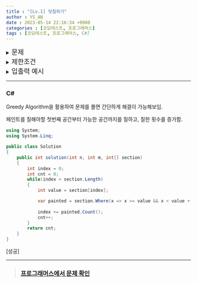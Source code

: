 ```yaml
---
title : "[Lv.1] 덧칠하기"
author : YS_AN
date : 2023-05-14 22:16:34 +0900
categories : [코딩테스트, 프로그래머스]
tags : [코딩테스트, 프로그래머스, C#]
---
```


<details>
  <summary><font size= "4">문제</font></summary>
  
  어느 학교에 페인트가 칠해진 길이가 n미터인 벽이 있습니다. 벽에 동아리 · 학회 홍보나 회사 채용 공고 포스터 등을 게시하기 위해 테이프로 붙였다가 철거할 때 떼는 일이 많고 그 과정에서 페인트가 벗겨지곤 합니다. 페인트가 벗겨진 벽이 보기 흉해져 학교는 벽에 페인트를 덧칠하기로 했습니다.<br><br>
  넓은 벽 전체에 페인트를 새로 칠하는 대신, 구역을 나누어 일부만 페인트를 새로 칠 함으로써 예산을 아끼려 합니다. 이를 위해 벽을 1미터 길이의 구역 n개로 나누고, 각 구역에 왼쪽부터 순서대로 1번부터 n번까지 번호를 붙였습니다. 그리고 페인트를 다시 칠해야 할 구역들을 정했습니다. <br><br>
  벽에 페인트를 칠하는 롤러의 길이는 m미터이고, 롤러로 벽에 페인트를 한 번 칠하는 규칙은 다음과 같습니다.<br>
   <ul>
        <li> 롤러가 벽에서 벗어나면 안 됩니다. </li>
        <li> 구역의 일부분만 포함되도록 칠하면 안 됩니다.</li>
   </ul>
   <br>
   즉, 롤러의 좌우측 끝을 구역의 경계선 혹은 벽의 좌우측 끝부분에 맞춘 후 롤러를 위아래로 움직이면서 벽을 칠합니다. 현재 페인트를 칠하는 구역들을 완전히 칠한 후 벽에서 롤러를 떼며, 이를 벽을 한 번 칠했다고 정의합니다. <br><br>
   한 구역에 페인트를 여러 번 칠해도 되고 다시 칠해야 할 구역이 아닌 곳에 페인트를 칠해도 되지만 다시 칠하기로 정한 구역은 적어도 한 번 페인트칠을 해야 합니다. 예산을 아끼기 위해 다시 칠할 구역을 정했듯 마찬가지로 롤러로 페인트칠을 하는 횟수를 최소화하려고 합니다.<br><br>
   정수 n, m과 다시 페인트를 칠하기로 정한 구역들의 번호가 담긴 정수 배열 section이 매개변수로 주어질 때 롤러로 페인트칠해야 하는 최소 횟수를 return 하는 solution 함수를 작성해 주세요.<br><br>


</details>
    
<details> 
    <summary><font size= "4">제한조건</font></summary>

    <ul>
        <li> 1 ≤ m ≤ n ≤ 100,000 </li>
        <li> 1 ≤ section의 길이 ≤ n </li>
        <li> 1 ≤ section의 원소 ≤ n </li>
        <li> section의 원소는 페인트를 다시 칠해야 하는 구역의 번호입니다. </li>
        <li> section에서 같은 원소가 두 번 이상 나타나지 않습니다. </li>
        <li> section의 원소는 오름차순으로 정렬되어 있습니다. </li>
    </ul>
    
    <br>

</details>

<details>
  <summary><font size= "4">입출력 예시</font></summary>

    <table>
        <th>n</th>
	    <th>m</th>
        <th>section</th>
        <th>result</th>
        <tr>
            <td>8</td>
            <td>4</td>
            <td>[2, 3, 6]</td>
            <td>2</td>
        </tr>    
        <tr>
            <td>5</td>
            <td>4</td>
            <td>[1, 3]</td>
            <td>1</td>
        </tr>  
        <tr>
            <td>4</td>
            <td>1</td>
            <td>[1, 2, 3, 4]	</td>
            <td>4</td>
        </tr>  
    </table>

</details>

---

### C#
Greedy Algorithm을 활용하여 문제를 풀면 간단하게 해결이 가능해보임. 

페인트를 칠해야할 첫번째 공간부터 가능한 공간까지를 칠하고, 칠한 횟수를 증가함. 

```csharp
using System;
using System.Linq;

public class Solution
{
	public int solution(int n, int m, int[] section)
	{
		int index = 0;
		int cnt = 0;
		while(index < section.Length)
		{
			int value = section[index];

			var painted = section.Where(x => x >= value && x < value + m);
            
			index += painted.Count();
			cnt++;
		}
		return cnt;
	}
}
```

[성공]

---
> ### [프로그래머스에서 문제 확인](https://school.programmers.co.kr/learn/courses/30/lessons/161989)
